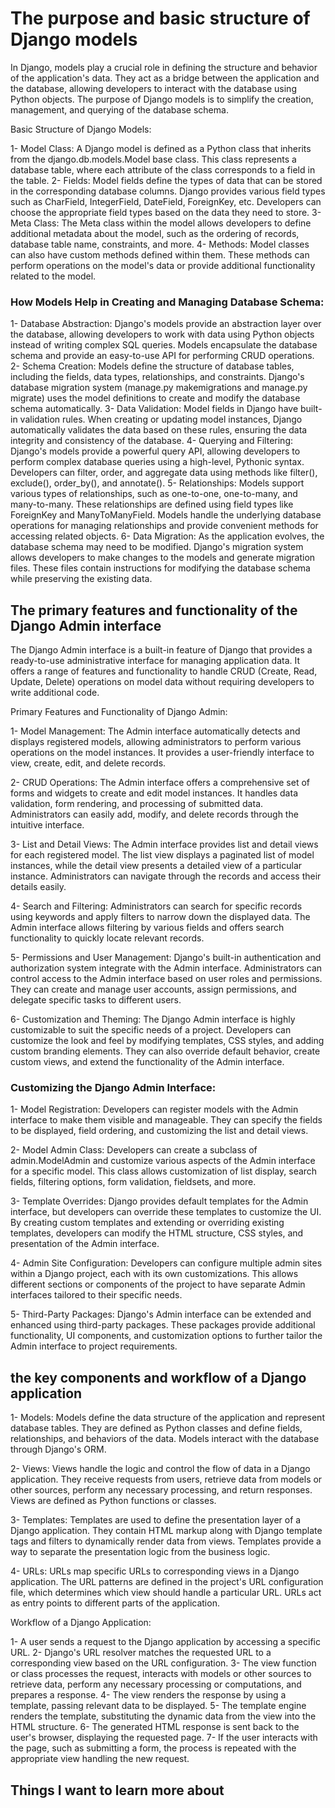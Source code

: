 # The purpose and basic structure of Django models

In Django, models play a crucial role in defining the structure and behavior of the application's data. They act as a bridge between the application and the database, allowing developers to interact with the database using Python objects. The purpose of Django models is to simplify the creation, management, and querying of the database schema.

Basic Structure of Django Models:

1- Model Class: A Django model is defined as a Python class that inherits from the django.db.models.Model base class. This class represents a database table, where each attribute of the class corresponds to a field in the table.
2- Fields: Model fields define the types of data that can be stored in the corresponding database columns. Django provides various field types such as CharField, IntegerField, DateField, ForeignKey, etc. Developers can choose the appropriate field types based on the data they need to store.
3- Meta Class: The Meta class within the model allows developers to define additional metadata about the model, such as the ordering of records, database table name, constraints, and more.
4- Methods: Model classes can also have custom methods defined within them. These methods can perform operations on the model's data or provide additional functionality related to the model.

### How Models Help in Creating and Managing Database Schema:

1- Database Abstraction: Django's models provide an abstraction layer over the database, allowing developers to work with data using Python objects instead of writing complex SQL queries. Models encapsulate the database schema and provide an easy-to-use API for performing CRUD operations.
2- Schema Creation: Models define the structure of database tables, including the fields, data types, relationships, and constraints. Django's database migration system (manage.py makemigrations and manage.py migrate) uses the model definitions to create and modify the database schema automatically.
3- Data Validation: Model fields in Django have built-in validation rules. When creating or updating model instances, Django automatically validates the data based on these rules, ensuring the data integrity and consistency of the database.
4- Querying and Filtering: Django's models provide a powerful query API, allowing developers to perform complex database queries using a high-level, Pythonic syntax. Developers can filter, order, and aggregate data using methods like filter(), exclude(), order_by(), and annotate().
5- Relationships: Models support various types of relationships, such as one-to-one, one-to-many, and many-to-many. These relationships are defined using field types like ForeignKey and ManyToManyField. Models handle the underlying database operations for managing relationships and provide convenient methods for accessing related objects.
6- Data Migration: As the application evolves, the database schema may need to be modified. Django's migration system allows developers to make changes to the models and generate migration files. These files contain instructions for modifying the database schema while preserving the existing data.

## The primary features and functionality of the Django Admin interface

The Django Admin interface is a built-in feature of Django that provides a ready-to-use administrative interface for managing application data. It offers a range of features and functionality to handle CRUD (Create, Read, Update, Delete) operations on model data without requiring developers to write additional code.

Primary Features and Functionality of Django Admin:

1- Model Management: The Admin interface automatically detects and displays registered models, allowing administrators to perform various operations on the model instances. It provides a user-friendly interface to view, create, edit, and delete records.

2- CRUD Operations: The Admin interface offers a comprehensive set of forms and widgets to create and edit model instances. It handles data validation, form rendering, and processing of submitted data. Administrators can easily add, modify, and delete records through the intuitive interface.

3- List and Detail Views: The Admin interface provides list and detail views for each registered model. The list view displays a paginated list of model instances, while the detail view presents a detailed view of a particular instance. Administrators can navigate through the records and access their details easily.

4- Search and Filtering: Administrators can search for specific records using keywords and apply filters to narrow down the displayed data. The Admin interface allows filtering by various fields and offers search functionality to quickly locate relevant records.

5- Permissions and User Management: Django's built-in authentication and authorization system integrate with the Admin interface. Administrators can control access to the Admin interface based on user roles and permissions. They can create and manage user accounts, assign permissions, and delegate specific tasks to different users.

6- Customization and Theming: The Django Admin interface is highly customizable to suit the specific needs of a project. Developers can customize the look and feel by modifying templates, CSS styles, and adding custom branding elements. They can also override default behavior, create custom views, and extend the functionality of the Admin interface.

### Customizing the Django Admin Interface:

1- Model Registration: Developers can register models with the Admin interface to make them visible and manageable. They can specify the fields to be displayed, field ordering, and customizing the list and detail views.

2- Model Admin Class: Developers can create a subclass of admin.ModelAdmin and customize various aspects of the Admin interface for a specific model. This class allows customization of list display, search fields, filtering options, form validation, fieldsets, and more.

3- Template Overrides: Django provides default templates for the Admin interface, but developers can override these templates to customize the UI. By creating custom templates and extending or overriding existing templates, developers can modify the HTML structure, CSS styles, and presentation of the Admin interface.

4- Admin Site Configuration: Developers can configure multiple admin sites within a Django project, each with its own customizations. This allows different sections or components of the project to have separate Admin interfaces tailored to their specific needs.

5- Third-Party Packages: Django's Admin interface can be extended and enhanced using third-party packages. These packages provide additional functionality, UI components, and customization options to further tailor the Admin interface to project requirements.

## the key components and workflow of a Django application

1- Models: Models define the data structure of the application and represent database tables. They are defined as Python classes and define fields, relationships, and behaviors of the data. Models interact with the database through Django's ORM.

2- Views: Views handle the logic and control the flow of data in a Django application. They receive requests from users, retrieve data from models or other sources, perform any necessary processing, and return responses. Views are defined as Python functions or classes.

3- Templates: Templates are used to define the presentation layer of a Django application. They contain HTML markup along with Django template tags and filters to dynamically render data from views. Templates provide a way to separate the presentation logic from the business logic.

4- URLs: URLs map specific URLs to corresponding views in a Django application. The URL patterns are defined in the project's URL configuration file, which determines which view should handle a particular URL. URLs act as entry points to different parts of the application.

Workflow of a Django Application:

1- A user sends a request to the Django application by accessing a specific URL.
2- Django's URL resolver matches the requested URL to a corresponding view based on the URL configuration.
3- The view function or class processes the request, interacts with models or other sources to retrieve data, perform any necessary processing or computations, and prepares a response.
4- The view renders the response by using a template, passing relevant data to be displayed.
5- The template engine renders the template, substituting the dynamic data from the view into the HTML structure.
6- The generated HTML response is sent back to the user's browser, displaying the requested page.
7- If the user interacts with the page, such as submitting a form, the process is repeated with the appropriate view handling the new request.

## Things I want to learn more about
